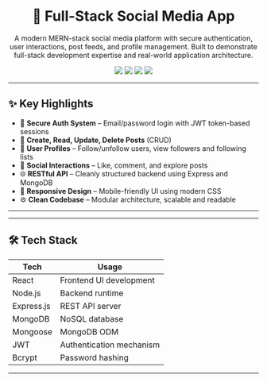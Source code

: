 <h1 align="center">🚀 Full-Stack Social Media App</h1>

<p align="center">
  A modern MERN-stack social media platform with secure authentication, user interactions, post feeds, and profile management. Built to demonstrate full-stack development expertise and real-world application architecture.
</p>

<p align="center">
  <img src="https://img.shields.io/badge/Tech-MERN-informational?style=flat-square&logo=react" />
  <img src="https://img.shields.io/badge/Auth-JWT-green?style=flat-square" />
  <img src="https://img.shields.io/badge/Database-MongoDB-brightgreen?style=flat-square" />
  <img src="https://img.shields.io/badge/UI-React-blue?style=flat-square&logo=react" />
</p>

---

## ✨ Key Highlights

- 🔐 **Secure Auth System** – Email/password login with JWT token-based sessions
- 📝 **Create, Read, Update, Delete Posts** (CRUD)
- 👤 **User Profiles** – Follow/unfollow users, view followers and following lists
- 💬 **Social Interactions** – Like, comment, and explore posts
- 🌐 **RESTful API** – Cleanly structured backend using Express and MongoDB
- 📱 **Responsive Design** – Mobile-friendly UI using modern CSS
- ⚙️ **Clean Codebase** – Modular architecture, scalable and readable

---

---

## 🛠 Tech Stack

| Tech        | Usage                       |
|-------------|-----------------------------|
| React       | Frontend UI development     |
| Node.js     | Backend runtime             |
| Express.js  | REST API server             |
| MongoDB     | NoSQL database              |
| Mongoose    | MongoDB ODM                 |
| JWT         | Authentication mechanism    |
| Bcrypt      | Password hashing            |

---


